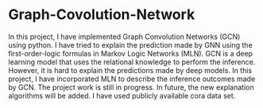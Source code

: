 # Graph-Covolution-Network

In this project, I have implemented Graph Convolution Networks (GCN) using python. I have tried to explain the prediction made by GNN using the first-order-logic formulas in Markov Logic Networks (MLN). GCN is a deep learning model that uses the relational knowledge to perform the inference. However, it is hard to explain the predictions made by deep models. In this project, I have incorporated MLN to describe the inference outcomes made by GCN. The project work is still in progress. In future, the new explanation algorithms will be added. I have used publicly available cora data set. 
